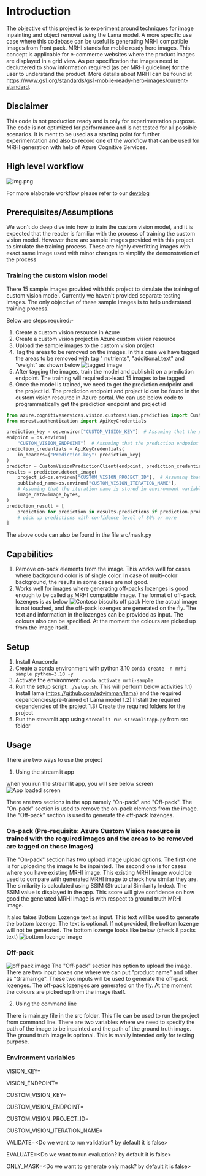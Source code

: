 # Introduction

The objective of this project is to experiment around techniques for image inpainting and object removal using the Lama
model.
A more specific use case where this codebase can be useful is generating MRHI compatible images from front pack. MRHI
stands for mobile ready hero images.
This concept is applicable for e-commerce websites where the product images are displayed in a grid view.
As per specification the images need to decluttered to show information required (as per MRHI guideline) for the user to
understand the product.
More details about MRHI can be found at https://www.gs1.org/standards/gs1-mobile-ready-hero-images/current-standard.

## Disclaimer

This code is not production ready and is only for experimentation purpose. The code is not optimized for performance and is
not tested for all possible scenarios.
It is ment to be used as a starting point for further experimentation and also to record one of the workflow that can be
used for MRHI generation with help of Azure Cognitive Services.

## High level workflow

![img.png](images/img.png)

For more elaborate workflow please refer to
our [devblog](https://devblogs.microsoft.com/cse/2021/10/13/automating-image-inpainting-for-mrhi-generation/)

## Prerequisites/Assumptions

We won't do deep dive into how to train the custom vision model, and it is expected that the reader is familiar with the
process of training the custom vision model. However there are sample images provided with this project to simulate the
training process. These are highly overfitting images with exact same image used with minor changes to simplify the
demonstration of the process

### Training the custom vision model

There 15 sample images provided with this project to simulate the training of custom vision model. Currently we haven't
provided separate testing images. The only objective of these sample images is to help understand training process.

Below are steps required:-

1) Create a custom vision resource in Azure
2) Create a custom vision project in Azure custom vision resource
3) Upload the sample images to the custom vision project
4) Tag the areas to be removed on the images. In this case we have tagged the areas to be removed with tag "
   nutrients", "additional_text" and "weight" as shown below
   ![tagged image](images/image-4.png)
5) After tagging the images, train the model and publish it on a prediction endpoint. The training will required
   at-least 15 images to be tagged
6) Once the model is trained, we need to get the prediction endpoint and the project id. The prediction endpoint and
   project id can be found in the custom vision resource in Azure portal. We can use below code to programmatically get
   the prediction endpoint and project id

```python
from azure.cognitiveservices.vision.customvision.prediction import CustomVisionPredictionClient
from msrest.authentication import ApiKeyCredentials

prediction_key = os.environ["CUSTOM_VISION_KEY"]  # Assuming that the prediction key is stored in environment variable
endpoint = os.environ[
    "CUSTOM_VISION_ENDPOINT"]  # Assuming that the prediction endpoint is stored in environment variable
prediction_credentials = ApiKeyCredentials(
    in_headers={"Prediction-key": prediction_key}
)
predictor = CustomVisionPredictionClient(endpoint, prediction_credentials)
results = predictor.detect_image(
    project_id=os.environ["CUSTOM_VISION_PROJECT_ID"],  # Assuming that the project id is stored in environment variable
    published_name=os.environ["CUSTOM_VISION_ITERATION_NAME"],
    # Assuming that the iteration name is stored in environment variable
    image_data=image_bytes,
)
prediction_result = [
    prediction for prediction in results.predictions if prediction.probability > 0.8
    # pick up predictions with confidence level of 80% or more
]

``````

The above code can also be found in the file src/mask.py

## Capabilities

1) Remove on-pack elements from the image. This works well for cases where background color is of single color. In case
   of multi-color background, the results in some cases are not good.
2) Works well for images where generating off-packs lozenges is good enough to be called as MRHI compatible image. The
   format of off-pack lozenges is as below
   ![Contoso biscuits off pack](images/image.png)
   Here the actual image is not touched, and the off-pack lozenges are generated on the fly. The text and information in
   the lozenges can be provided as input. The colours also can be specified. At the moment the colours are picked up
   from the image itself.

## Setup

1) Install Anaconda
2) Create a conda environment with python 3.10
   `conda create -n mrhi-sample python=3.10 -y`
3) Activate the environment:
   `conda activate mrhi-sample`
3) Run the setup script: `./setup.sh`. This will perform below activities
   1.1) Install lama (https://github.com/advimman/lama) and the required dependencies/pre-trained of Lama model
   1.2) Install the required dependencies of the project
   1.3) Create the required folders for the project
4) Run the streamlit app using `streamlit run streamlitapp.py` from src folder

## Usage

There are two ways to use the project

1) Using the streamlit app

when you run the streamlit app, you will see below screen
![App loaded screen](images/image-2.png)

There are two sections in the app namely "On-pack" and "Off-pack". The "On-pack" section is used to remove the on-pack
elements from the image. The "Off-pack" section is used to generate the off-pack lozenges.

### On-pack (Pre-requisite: Azure Custom Vision resource is trained with the required images and the areas to be removed are tagged on those images)

The "On-pack" section has two upload image upload options. The first one is for uploading the image to be inpainted. The
second one is for cases where you
have existing MRHI image. This existing MRHI image would be used to compare with generated MRHI image to check how
similar they are. The similarity is calculated using SSIM (Structural Similarity Index). The SSIM value is displayed in
the app. This score will give confidence on how good the generated MRHI image is with respect to ground truth MRHI
image.

It also takes Bottom Lozenge text as input. This text will be used to generate the bottom lozenge. The text is optional.
If not provided, the bottom lozenge will not be generated. The bottom lozenge looks like below (check 8 packs text)
![bottom lozenge image](images/image-1.png)

### Off-pack

![off pack image](images/image-3.png)
The "Off-pack" section has option to upload the image. There are two input boxes one where we can put "product name" and
other as "Gramamge". These two inputs will be used to generate the off-pack lozenges. The off-pack lozenges are
generated on the fly. At the moment the colours are picked up from the image itself.

2) Using the command line

There is main.py file in the src folder. This file can be used to run the project from command line. There are two
variables where we need to specify the path of the image to be inpainted and the path of the ground truth image. The
ground truth image is optional.
This is manily intended only for testing purpose.

### Environment variables

VISION_KEY= <Key for Azure computer vision resource>

VISION_ENDPOINT= <Azure computer vision resource endpoint>

CUSTOM_VISION_KEY= <Azure custom vision resouce where the training of images have been done>

CUSTOM_VISION_ENDPOINT= <Azure custom vision prediction endpoint>

CUSTOM_VISION_PROJECT_ID= <Azure custom vision project endpoint>

CUSTOM_VISION_ITERATION_NAME= <Azure custom vision training iteration which is to be used>

VALIDATE=<Do we want to run validation? by default it is false>

EVALUATE=<Do we want to run evaluation? by default it is false>

ONLY_MASK=<Do we want to generate only mask? by default it is false>

